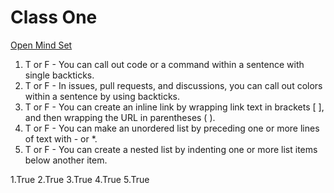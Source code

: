 # Class One

[Open Mind Set]( https://www.atlassian.com/blog/inside-atlassian/growth-mindset)

1. T or F - You can call out code or a command within a sentence with single backticks.
2. T or F - In issues, pull requests, and discussions, you can call out colors within a sentence by using backticks.
3. T or F - You can create an inline link by wrapping link text in brackets [ ], and then wrapping the URL in parentheses ( ).
4. T or F - You can make an unordered list by preceding one or more lines of text with - or *.
5. T or F - You can create a nested list by indenting one or more list items below another item.

1.True
2.True
3.True
4.True
5.True

